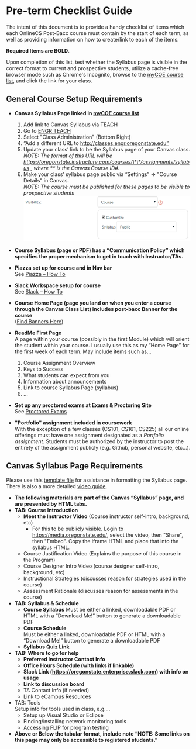 # Pre-term Checklist Guide

The intent of this document is to provide a handy checklist of items which each OnlineCS Post-Bacc course must contain by the start of each term, as well as providing information on how to create/link to each of the items.

**Required Items are BOLD**.

Upon completion of this list, test whether the Syllabus page is visible in the correct format to current and prospective students, utilize a cache-free browser mode such as Chrome's Incognito, browse to the [myCOE course list](http://classes.engr.oregonstate.edu/eecs), and click the link for your class.
## General Course Setup Requirements

- **Canvas Syllabus Page linked in [myCOE course list](http://classes.engr.oregonstate.edu/eecs)**
  1. Add link to Canvas Syllabus via TEACH
  2. Go to [ENGR TEACH](https://teach.engr.oregonstate.edu/)
  3. Select "Class Administration" (Bottom Right)
  4. “Add a different URL to http://classes.engr.oregonstate.edu”
  5. Update your class’ link to be the Syllabus page of your Canvas class.  
*NOTE: The format of this URL will be https://oregonstate.instructure.com/courses/\*\*/assignments/syllabus , where \*\* is the Canvas Course ID#.*
  6. Make your class’ syllabus page public via “Settings” -> "Course Details" in Canvas.  
*NOTE: The course must be published for these pages to be visible to prospective students*
  ![Canvas Public Syllabus Page](images/CanvasPublicSyllabus.png "Canvas Public Syllabus Page")
- **Course Syllabus (page or PDF) has a “Communication Policy” which specifies the proper mechanism to get in touch with Instructor/TAs.**
- **Piazza set up for course and in Nav bar**  
See [Piazza – How To](PiazzaSetup.html)
- **Slack Workspace setup for course**  
See [Slack – How To](SlackSetup.html)
- **Course Home Page (page you land on when you enter a course through the Canvas Class List) includes post-bacc Banner for the course**  
([Find Banners Here](https://drive.google.com/drive/folders/1RKscY825h54A9blY-hL6_dQesOgg6TG9))

- **ReadMe First Page**  
A page within your course (possibly in the first Module) which will orient the student within your course. I usually use this as my “Home Page” for the first week of each term. May include items such as...  
  1. Course Assignment Overview
  2. Keys to Success
  3. What students can expect from you
  4. Information about announcements
  5. Link to course Syllabus Page (syllabus)
  6. …

- **Set up any proctored exams at Exams & Proctoring Site**  
See [Proctored Exams](ProctoredExams.html)

- **"Portfolio" assignment included in coursework**  
With the exception of a few classes (CS101, CS161, CS225) all our online offerings must have one assignment designated as a *Portfolio assignment*.  Students must be authorized by the instructor to post the entirety of the assignment publicly (e.g. Github, personal website, etc...).  

## Canvas Syllabus Page Requirements

Please use this [template file](docs/Week0Template.txt) for assistance in formatting the Syllabus page. There is also a more detailed [video guide](media/Week0DemoVideo.mp4).

- **The following materials are part of the Canvas “Syllabus” page, and are presented by HTML tabs.**
- **TAB: Course Introduction**
  - **Meet the Instructor Video** (Course instructor self-intro, background, etc)
    - For this to be publicly visible. Login to https://media.oregonstate.edu/, select the video, then "Share", then "Embed". Copy the iframe HTML and place that into the syllabus HTML.
  - Course Justification Video (Explains the purpose of this course in the Program)
  - Course Designer Intro Video (course designer self-intro, background, etc)
  - Instructional Strategies (discusses reason for strategies used in the course)
  - Assessment Rationale (discusses reason for assessments in the course)
- **TAB: Syllabus & Schedule**
  - **Course Syllabus**
   Must be either a linked, downloadable PDF or HTML with a “Download Me!” button to generate a downloadable PDF
  - **Course Schedule**  
  Must be either a linked, downloadable PDF or HTML with a “Download Me!” button to generate a downloadable PDF
  - **Syllabus Quiz Link**
- **TAB: Where to go for help**
  - **Preferred Instructor Contact Info**
  - **Office Hours Schedule (with links if linkable)**
  - **Slack Link (https://oregonstate.enterprise.slack.com) with info on usage**
  - **Link to discussion board**
  - TA Contact Info (if needed)
  - Link to eCampus Resources
- TAB: Tools  
Setup info for tools used in class, e.g….
  - Setup up Visual Studio or Eclipse
  - Finding/installing network monitoring tools
  - Accessing FLIP for program testing
- **Above or Below the tabular format, include note “NOTE: Some links on this page may only be accessible to registered students.”**

